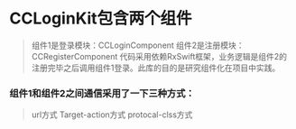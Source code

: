 # CCLoginKit包含两个组件
> 组件1是登录模块：CCLoginComponent
> 组件2是注册模块：CCRegisterComponent
代码采用依赖RxSwift框架，业务逻辑是组件2的注册完毕之后调用组件1登录。此库的目的是研究组件化在项目中实践。

### 组件1和组件2之间通信采用了一下三种方式：
> url方式
> Target-action方式
> protocal-clss方式
